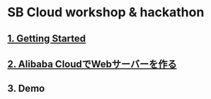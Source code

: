 # SB Cloud workshop & hackathon

## [1. Getting Started](aliyuncli.md)
## [2. Alibaba CloudでWebサーバーを作る](alibabacloud-webserver-example.md)
## 3. Demo